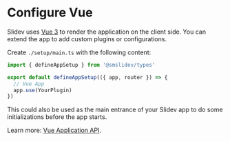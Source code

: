 # Configure Vue

<Environment type="client" />

Slidev uses [Vue 3](https://v3.vuejs.org/) to render the application on the client side. You can extend the app to add custom plugins or configurations.

Create `./setup/main.ts` with the following content:

```ts
import { defineAppSetup } from '@smslidev/types'

export default defineAppSetup(({ app, router }) => {
  // Vue App
  app.use(YourPlugin)
})
```

This could also be used as the main entrance of your Slidev app to do some initializations before the app starts.

Learn more: [Vue Application API](https://v3.vuejs.org/api/application-api.html#component).
